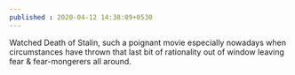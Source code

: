 ```yaml
---
published : 2020-04-12 14:38:09+0530
---
```


Watched Death of Stalin, such a poignant movie especially nowadays when circumstances have
thrown that last bit of rationality out of window leaving fear & fear-mongerers all around. 
